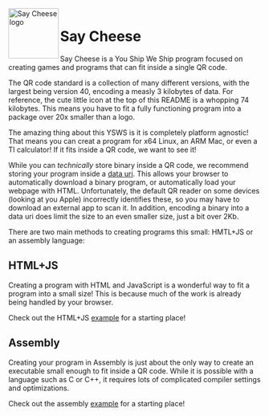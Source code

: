 <img src="https://github.com/commonkestrel/saycheese/raw/main/static/say-cheese.png" alt="Say Cheese logo" width="100" align="left" />

# Say Cheese


Say Cheese is a You Ship We Ship program
focused on creating games and programs that can fit inside a single QR code.

The QR code standard is a collection of many different versions,
with the largest being version 40, encoding a measly 3 kilobytes of data.
For reference, the cute little icon at the top of this README is a whopping 74 kilobytes.
This means you have to fit a fully functioning program into a package over 20x smaller than a logo.

The amazing thing about this YSWS is it is completely platform agnostic!
That means you can creat a program for x64 Linux,
an ARM Mac, or even a TI calculator!
If it fits inside a QR code, we want to see it!

While you can *technically* store binary inside a QR code,
we recommend storing your program inside a [data uri](https://developer.mozilla.org/en-US/docs/Web/URI/Schemes/data).
This allows your browser to automatically download a binary program,
or automatically load your webpage with HTML.
Unfortunately, the default QR reader on some devices (looking at you Apple) incorrectly identifies these,
so you may have to download an external app to scan it.
In addition, encoding a binary into a data uri does limit the size to an even smaller size, just a bit over 2Kb.

There are two main methods to creating programs this small: HMTL+JS or an assembly language:

## HTML+JS

Creating a program with HTML and JavaScript is a wonderful way to fit a program into a small size!
This is because much of the work is already being handled by your browser.

Check out the HTML+JS [example](./examples/web/) for a starting place!

## Assembly

Creating your program in Assembly is just about the only way to create an executable small enough to fit inside a QR code. 
While it is possible with a language such as C or C++,
it requires lots of complicated compiler settings and optimizations.

Check out the assembly [example](./examples/asm/) for a starting place!
